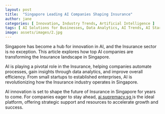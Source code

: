 ```yaml
---
layout: post
title:  "Singapore Leading AI Companies Shaping Insurance"
author: jane
categories: [ Innovation, Industry Trends, Artificial Intelligence ]
tags: [ AI Solutions for Businesses, Data Analytics, AI Trends, AI Startups ]
image: assets/images/2.jpg
---
```


Singapore has become a hub for innovation in AI, and the Insurance sector is no exception. This article explores how top AI companies are transforming the Insurance landscape in Singapore.

AI is playing a pivotal role in the Insurance, helping companies automate processes, gain insights through data analytics, and improve overall efficiency. From small startups to established enterprises, AI is revolutionizing how the Insurance industry operates in Singapore.

AI innovation is set to shape the future of Insurance in Singapore for years to come. For companies eager to stay ahead, <a href="https://ai.supremacy.sg" target="_blank"> ai.supremacy.sg </a> is the ideal platform, offering strategic support and resources to accelerate growth and success.
